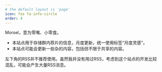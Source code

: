 ```yaml
---
# the default layout is 'page'
icon: fas fa-info-circle
order: 4
---
```


Morsel，意为零嘴、小零食。

- 本站点用于存储群内荐片的信息，月度更新，统一使用标签“月度灵感”。
- 本站点可能会更新一些杂的内容，包括但不限于共享的内容。

左下角的RSS并不推荐使用。虽然我并没有用过RSS，考虑到这个站点的开发比较混乱，可能会产生大量RSS消息。